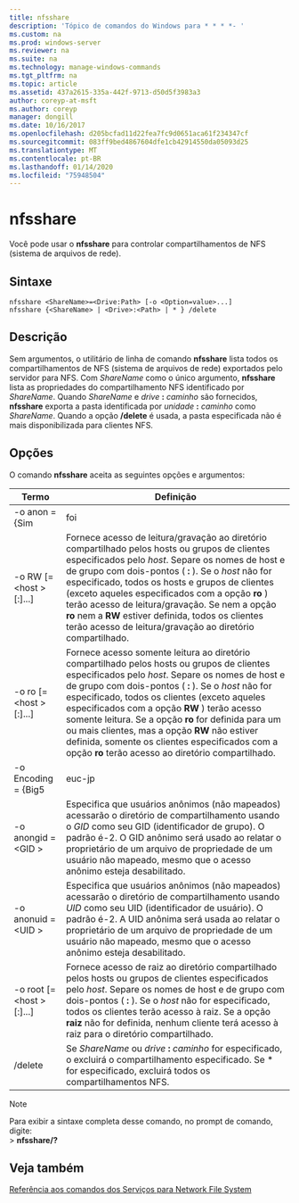 ```yaml
---
title: nfsshare
description: 'Tópico de comandos do Windows para * * * *- '
ms.custom: na
ms.prod: windows-server
ms.reviewer: na
ms.suite: na
ms.technology: manage-windows-commands
ms.tgt_pltfrm: na
ms.topic: article
ms.assetid: 437a2615-335a-442f-9713-d50d5f3983a3
author: coreyp-at-msft
ms.author: coreyp
manager: dongill
ms.date: 10/16/2017
ms.openlocfilehash: d205bcfad11d22fea7fc9d0651aca61f234347cf
ms.sourcegitcommit: 083ff9bed4867604dfe1cb42914550da05093d25
ms.translationtype: MT
ms.contentlocale: pt-BR
ms.lasthandoff: 01/14/2020
ms.locfileid: "75948504"
---
```

# <a name="nfsshare"></a>nfsshare



Você pode usar o **nfsshare** para controlar compartilhamentos de NFS (sistema de arquivos de rede).

## <a name="syntax"></a>Sintaxe

```
nfsshare <ShareName>=<Drive:Path> [-o <Option=value>...]
nfsshare {<ShareName> | <Drive>:<Path> | * } /delete
```

## <a name="description"></a>Descrição

Sem argumentos, o utilitário de linha de comando **nfsshare** lista todos os compartilhamentos de NFS (sistema de arquivos de rede) exportados pelo servidor para NFS. Com *ShareName* como o único argumento, **nfsshare** lista as propriedades do compartilhamento NFS identificado por *ShareName*. Quando *ShareName* e <em>drive</em> **:** <em>caminho</em> são fornecidos, **nfsshare** exporta a pasta identificada por <em>unidade</em> **:** <em>caminho</em> como *ShareName*. Quando a opção **/delete** é usada, a pasta especificada não é mais disponibilizada para clientes NFS.

## <a name="options"></a>Opções

O comando **nfsshare** aceita as seguintes opções e argumentos:


|             Termo              |                                                                                                                                                                                                                      Definição                                                                                                                                                                                                                       |
|-------------------------------|-------------------------------------------------------------------------------------------------------------------------------------------------------------------------------------------------------------------------------------------------------------------------------------------------------------------------------------------------------------------------------------------------------------------------------------------------------|
|         -o anon = {Sim          |                                                                                                                                                                                                                          foi                                                                                                                                                                                                                          |
|  -o RW [=\<host > [:<Host>]...]  |                       Fornece acesso de leitura/gravação ao diretório compartilhado pelos hosts ou grupos de clientes especificados pelo *host*. Separe os nomes de host e de grupo com dois-pontos ( **:** ). Se o *host* não for especificado, todos os hosts e grupos de clientes (exceto aqueles especificados com a opção **ro** ) terão acesso de leitura/gravação. Se nem a opção **ro** nem a **RW** estiver definida, todos os clientes terão acesso de leitura/gravação ao diretório compartilhado.                       |
|  -o ro [=\<host > [:<Host>]...]  | Fornece acesso somente leitura ao diretório compartilhado pelos hosts ou grupos de clientes especificados pelo *host*. Separe os nomes de host e de grupo com dois-pontos ( **:** ). Se o *host* não for especificado, todos os clientes (exceto aqueles especificados com a opção **RW** ) terão acesso somente leitura. Se a opção **ro** for definida para um ou mais clientes, mas a opção **RW** não estiver definida, somente os clientes especificados com a opção **ro** terão acesso ao diretório compartilhado. |
|       -o Encoding = {Big5       |                                                                                                                                                                                                                        euc-jp                                                                                                                                                                                                                         |
|       -o anongid =\<GID >       |                                                                                     Especifica que usuários anônimos (não mapeados) acessarão o diretório de compartilhamento usando o *GID* como seu GID (identificador de grupo). O padrão é-2. O GID anônimo será usado ao relatar o proprietário de um arquivo de propriedade de um usuário não mapeado, mesmo que o acesso anônimo esteja desabilitado.                                                                                      |
|      -o anonuid =\<UID >       |                                                                                      Especifica que usuários anônimos (não mapeados) acessarão o diretório de compartilhamento usando *UID* como seu UID (identificador de usuário). O padrão é-2. A UID anônima será usada ao relatar o proprietário de um arquivo de propriedade de um usuário não mapeado, mesmo que o acesso anônimo esteja desabilitado.                                                                                      |
| -o root [=\<host > [:<Host>]...] |                                                                         Fornece acesso de raiz ao diretório compartilhado pelos hosts ou grupos de clientes especificados pelo *host*. Separe os nomes de host e de grupo com dois-pontos ( **:** ). Se o *host* não for especificado, todos os clientes terão acesso à raiz. Se a opção **raiz** não for definida, nenhum cliente terá acesso à raiz para o diretório compartilhado.                                                                         |
|            /delete            |                                                                                                                                                       Se *ShareName* ou <em>drive</em> **:** <em>caminho</em> for especificado, o excluirá o compartilhamento especificado. Se \* for especificado, excluirá todos os compartilhamentos NFS.                                                                                                                                                       |

> [!NOTE]
> Para exibir a sintaxe completa desse comando, no prompt de comando, digite:</br>> **nfsshare/?**

## <a name="see-also"></a>Veja também

[Referência aos comandos dos Serviços para Network File System](services-for-network-file-system-command-reference.md)